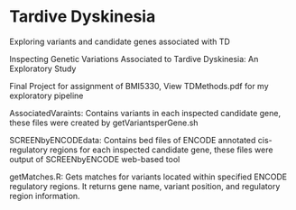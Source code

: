 # Tardive Dyskinesia
Exploring variants and candidate genes associated with TD

Inspecting Genetic Variations Associated to Tardive Dyskinesia: An Exploratory Study

Final Project for assignment of BMI5330, View TDMethods.pdf for my exploratory pipeline


AssociatedVaraints:
Contains variants in each inspected candidate gene, 
these files were created by getVariantsperGene.sh


SCREENbyENCODEdata:
Contains bed files of ENCODE annotated cis-regulatory regions for each inspected candidate gene, 
these files were output of SCREENbyENCODE web-based tool

getMatches.R: Gets matches for variants located within specified ENCODE regulatory regions. It returns gene name, variant position, and regulatory region information.

